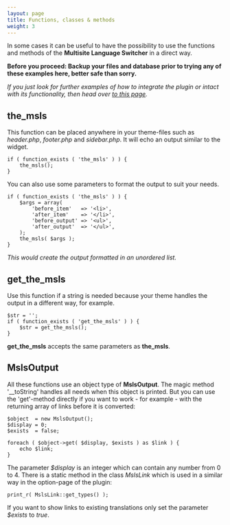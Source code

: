 ```yaml
---
layout: page
title: Functions, classes & methods
weight: 3
---
```


In some cases it can be useful to have the possibility to use the functions and methods of the **Multisite Language Switcher** in a direct way.

**Before you proceed: Backup your files and database prior to trying any of these examples here, better safe than sorry.**

*If you just look for further examples of how to integrate the plugin or intact with its functionality, then head over  [to this page]({{site.url}}/integration-snippets-and-examples).*

## the\_msls ##

This function can be placed anywhere in your theme-files such as _header.php_, _footer.php_ and _sidebar.php_. It will echo an output similar to the widget.

    if ( function_exists ( 'the_msls' ) ) {
        the_msls();
    }
    
You can also use some parameters to format the output to suit your needs.

    if ( function_exists ( 'the_msls' ) ) {
        $args = array(
            'before_item'   => '<li>',
            'after_item'    => '</li>',
            'before_output' => '<ul>',
            'after_output'  => '</ul>',
        );
        the_msls( $args );
    }

*This would create the output formatted in an unordered list.*

## get\_the\_msls ##

Use this function if a string is needed because your theme handles the output in a different way, for example.

    $str = '';
    if ( function_exists ( 'get_the_msls' ) ) {
        $str = get_the_msls();
    }

**get\_the\_msls** accepts the same parameters as **the\_msls**.

## MslsOutput ##

All these functions use an object type of __MslsOutput__. The magic method '\_\_toString' handles all needs when this object is printed. But you can use the 'get'-method directly if you want to work - for example - with the returning array of links before it is converted:

    $object  = new MslsOutput();
    $display = 0;
    $exists  = false;
 
    foreach ( $object->get( $display, $exists ) as $link ) {
        echo $link;
    }

The parameter _$display_ is an integer which can contain any number from 0 to 4. There is a static method in the class *MslsLink* which is used in a similar way in the option-page of the plugin:

    print_r( MslsLink::get_types() );

If you want to show links to existing translations only set the parameter _$exists_ to _true_.